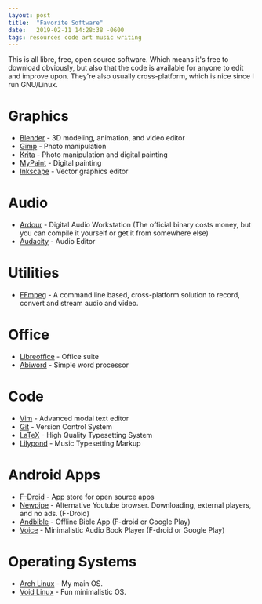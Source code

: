 ```yaml
---
layout: post
title:  "Favorite Software"
date:   2019-02-11 14:28:38 -0600
tags: resources code art music writing
---
```


This is all libre, free, open source software. Which means it's free to download obviously, but also that the code is available for anyone to edit and improve upon. They're also usually cross-platform, which is nice since I run GNU/Linux.

Graphics
=====
- [Blender](http://blender.org) - 3D modeling, animation, and video editor
- [Gimp](http://gimp.org) - Photo manipulation
- [Krita](http://krita.org) - Photo manipulation and digital painting
- [MyPaint](http://mypaint.org) - Digital painting
- [Inkscape](http://inkscape.org) - Vector graphics editor

Audio
=====
- [Ardour](http://ardour.org) - Digital Audio Workstation (The official binary costs money, but you can compile it yourself or get it from somewhere else)
- [Audacity](http://audacityteam.org) - Audio Editor

Utilities
=====
- [FFmpeg](http://ffmpeg.org) - A command line based, cross-platform solution to record, convert and stream audio and video.

Office
====
- [Libreoffice](http://libreoffice.org) - Office suite
- [Abiword](http://abisource.com) - Simple word processor

Code
====
- [Vim](http://vim.org) - Advanced modal text editor
- [Git](http://git-scm.com) - Version Control System
- [LaTeX](http://latex-project.org) - High Quality Typesetting System
- [Lilypond](http://lilypond.org) - Music Typesetting Markup

Android Apps
====
- [F-Droid](http://f-droid.org) - App store for open source apps
- [Newpipe](http://newpipe.schabi.org) - Alternative Youtube browser. Downloading, external players, and no ads. (F-Droid)
- [Andbible](http://andbible.github.io) - Offline Bible App (F-droid or Google Play)
- [Voice](http://github.com/PaulWoitaschek/Voice) - Minimalistic Audio Book Player (F-droid or Google Play)

Operating Systems
====
- [Arch Linux](http://archlinux.org) - My main OS.
- [Void Linux](http://voidlinux.org) - Fun minimalistic OS.
